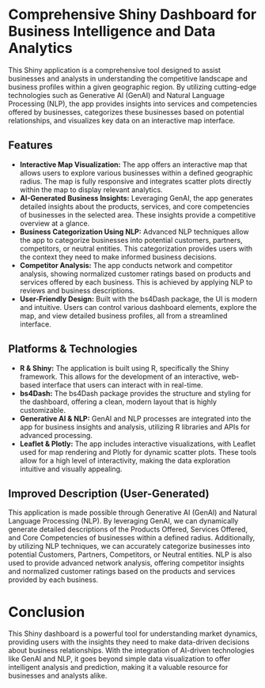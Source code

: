 # Comprehensive Shiny Dashboard for Business Intelligence and Data Analytics
This Shiny application is a comprehensive tool designed to assist businesses and analysts in understanding the competitive landscape and business profiles within a given geographic region. By utilizing cutting-edge technologies such as Generative AI (GenAI) and Natural Language Processing (NLP), the app provides insights into services and competencies offered by businesses, categorizes these businesses based on potential relationships, and visualizes key data on an interactive map interface.

## Features
- **Interactive Map Visualization:** The app offers an interactive map that allows users to explore various businesses within a defined geographic radius. The map is fully responsive and integrates scatter plots directly within the map to display relevant analytics.
- **AI-Generated Business Insights:** Leveraging GenAI, the app generates detailed insights about the products, services, and core competencies of businesses in the selected area. These insights provide a competitive overview at a glance.
- **Business Categorization Using NLP:** Advanced NLP techniques allow the app to categorize businesses into potential customers, partners, competitors, or neutral entities. This categorization provides users with the context they need to make informed business decisions.
- **Competitor Analysis:** The app conducts network and competitor analysis, showing normalized customer ratings based on products and services offered by each business. This is achieved by applying NLP to reviews and business descriptions.
- **User-Friendly Design:** Built with the bs4Dash package, the UI is modern and intuitive. Users can control various dashboard elements, explore the map, and view detailed business profiles, all from a streamlined interface.

## Platforms & Technologies
- **R & Shiny:** The application is built using R, specifically the Shiny framework. This allows for the development of an interactive, web-based interface that users can interact with in real-time.
- **bs4Dash:** The bs4Dash package provides the structure and styling for the dashboard, offering a clean, modern layout that is highly customizable.
- **Generative AI & NLP:** GenAI and NLP processes are integrated into the app for business insights and analysis, utilizing R libraries and APIs for advanced processing.
- **Leaflet & Plotly:** The app includes interactive visualizations, with Leaflet used for map rendering and Plotly for dynamic scatter plots. These tools allow for a high level of interactivity, making the data exploration intuitive and visually appealing.
## Improved Description (User-Generated)
This application is made possible through Generative AI (GenAI) and Natural Language Processing (NLP). By leveraging GenAI, we can dynamically generate detailed descriptions of the Products Offered, Services Offered, and Core Competencies of businesses within a defined radius. Additionally, by utilizing NLP techniques, we can accurately categorize businesses into potential Customers, Partners, Competitors, or Neutral entities. NLP is also used to provide advanced network analysis, offering competitor insights and normalized customer ratings based on the products and services provided by each business.

# Conclusion
This Shiny dashboard is a powerful tool for understanding market dynamics, providing users with the insights they need to make data-driven decisions about business relationships. With the integration of AI-driven technologies like GenAI and NLP, it goes beyond simple data visualization to offer intelligent analysis and prediction, making it a valuable resource for businesses and analysts alike.

